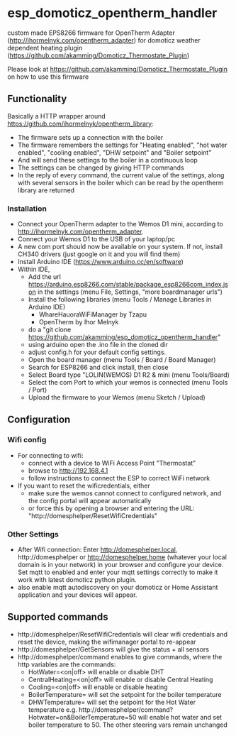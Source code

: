 # esp_domoticz_opentherm_handler
custom made EPS8266 firmware for OpenTherm Adapter (http://ihormelnyk.com/opentherm_adapter) for domoticz weather dependent heating plugin (https://github.com/akamming/Domoticz_Thermostate_Plugin)

Please look at https://github.com/akamming/Domoticz_Thermostate_Plugin on how to use this firmware

## Functionality
Basically a HTTP wrapper around https://github.com/ihormelnyk/opentherm_library:
- The firmware sets up a connection with the boiler
- The firmware remembers the settings for "Heating enabled", "hot water enabled", "cooling enabled", "DHW setpoint" and "Boiler setpoint"
- And will send these settings to the boiler in a continuous loop
- The settings can be changed by giving HTTP commands
- In the reply of every command, the current value of the settings, along with several sensors in the boiler which can be read by the opentherm library are returned

### Installation
- Connect your OpenTherm adapter to the Wemos D1 mini, according to http://ihormelnyk.com/opentherm_adapter. 
- Connect your Wemos D1 to the USB of your laptop/pc
- A new com port should now be available on your system. If not, install CH340 drivers (just google on it and you will find them) 
- Install Arduino IDE (https://www.arduino.cc/en/software)
- Within IDE, 
    - Add the url https://arduino.esp8266.com/stable/package_esp8266com_index.json  in the settings (menu File, Settings, "more boardmanager urls")
    - Install the following libraries (menu Tools / Manage Libraries in Arduino IDE)
        -  WhareHauoraWiFiManager by Tzapu
        -  OpenTherm by Ihor Melnyk
    - do a "git clone https://github.com/akamming/esp_domoticz_opentherm_handler"
    - using arduino open the .ino file in the cloned dir
    - adjust config.h for your default config settings. 
    - Open the board manager (menu Tools / Board / Board Manager)
    - Search for ESP8266 and click install, then close
    - Select Board type "LOLIN(WEMOS) D1 R2 & mini (menu Tools/Board)
    - Select the com Port to which your wemos is connected (menu Tools / Port)
    - Upload the firmware to your Wemos (menu Sketch / Upload)

 ## Configuration
 ### Wifi config 
 - For connecting to wifi:
      - connect with a device to WiFi Access Point "Thermostat"
      - browse to http://192.168.4.1
      - follow instructions to connect the ESP to correct WiFi network
 - If you want to reset the wificredentials, either
      - make sure the wemos cannot connect to configured network, and the config portal will appear automatically
      - or force this by opening a browser and entering the URL: "http://domesphelper/ResetWifiCredentials" 

 ### Other Settings
- After Wifi connection: Enter http://domesphelper.local, http://domesphelper or http://domesphelper.home  (whatever your local domain is in your network) in your browser and configure your device. Set mqtt to enabled and enter your mqtt settings correctly to make it work with latest domoticz python plugin. 
- also enable mqtt autodiscovery on your domoticz or Home Assistant application and your devices will appear.

## Supported commands
- http://domesphelper/ResetWifiCredentials will clear wifi credentials and reset the device, making the wifimanager portal to re-appear
- http://domesphelper/GetSensors will give the status + all sensors
- http://domesphelper/command enables to give commands, where the http variables are the commands:
    - HotWater=<on|off>  will enable or disable DHT
    - CentralHeating=<on|off> will enable or disable Central Heating
    - Cooling=<on|off> will enable or disable heating
    - BoilerTemperature=<desired temperature> will set the setpoint for the boiler temperature
    - DHWTemperature=<desired temperature> will set the setpoint for the Hot Water temperature
  e.g. http://domesphelper/command?Hotwater=on&BoilerTemperature=50 will enable hot water and set boiler temperature to 50. The other steering vars remain unchanged
  
  
